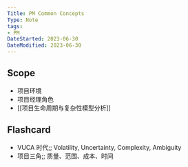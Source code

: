 ```yaml
---
Title: PM Common Concepts
Type: Note
tags: 
- PM
DateStarted: 2023-06-30
DateModified: 2023-06-30
---
```

## Scope
- 项目环境
- 项目经理角色
- [[项目生命周期与复杂性模型分析]] 
## Flashcard
- VUCA 时代;; Volatility, Uncertainty, Complexity, Ambiguity
- 项目三角;; 质量、范围、成本、时间 
